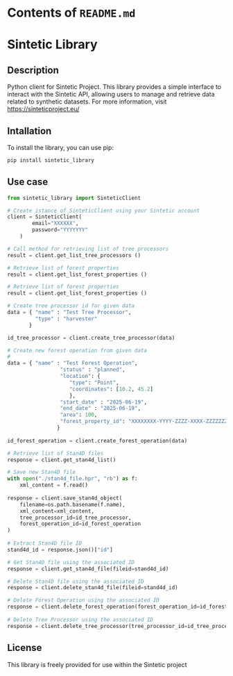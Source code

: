 # Contents of `README.md`

# Sintetic Library

## Description
Python client for Sintetic Project. This library provides a simple interface to interact with the Sintetic API, allowing users to manage and retrieve data related to synthetic datasets.
For more information, visit https://sinteticproject.eu/

## Intallation

To install the library, you can use pip:

```bash
pip install sintetic_library
```

## Use case


```python
from sintetic_library import SinteticClient

# Create istance of SinteticClient using your Sintetic account
client = SinteticClient(
        email="XXXXXX",
        password="YYYYYYY"
    )

# Call method for retrieving list of tree processors
result = client.get_list_tree_processors ()

# Retrieve list of forest properties
result = client.get_list_forest_properties () 

# Retrieve list of forest properties
result = client.get_list_forest_properties ()

# Create tree processor id for given data
data = { "name" : "Test Tree Processor",
         "type" : "harvester"    
       }        

id_tree_processor = client.create_tree_processor(data)

# Create new forest operation from given data
# 
data = { "name" : "Test Forest Operation",
                 "status" : "planned",
                 "location": {
                    "type": "Point",
                    "coordinates": [10.2, 45.2]
                    },  
                 "start_date" : "2025-06-19",
                 "end_date" : "2025-06-19", 
                 "area": 100,
                 "forest_property_id": "XXXXXXXX-YYYY-ZZZZ-XXXX-ZZZZZZZZZZZZ"
                }
        
id_forest_operation = client.create_forest_operation(data)       

# Retrieve list of Stan4D files
response = client.get_stan4d_list() 

# Save new Stan4D file
with open("./stan4d_file.hpr", "rb") as f:
    xml_content = f.read()
    
response = client.save_stan4d_object(
    filename=os.path.basename(f.name),
    xml_content=xml_content,
    tree_processor_id=id_tree_processor,
    forest_operation_id=id_forest_operation
)
    
# Extract Stan4D file ID    
stand4d_id = response.json()["id"]

# Get Stan4D file using the associated ID
response = client.get_stan4d_file(fileid=stand4d_id)

# Delete Stan4D file using the associated ID
response = client.delete_stan4d_file(fileid=stand4d_id)

# Delete Forest Operation using the associated ID
response = client.delete_forest_operation(forest_operation_id=id_forest_operation)
        
# Delete Tree Processor using the associated ID
response = client.delete_tree_processor(tree_processor_id=id_tree_processor)
```

## License
This library is freely provided for use within the Sintetic project